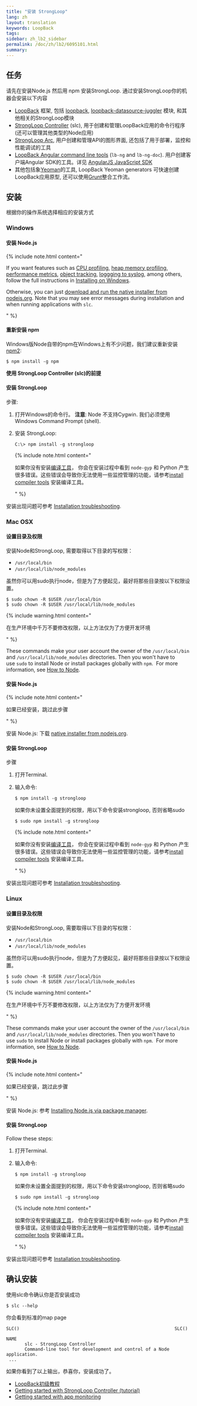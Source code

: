 ```yaml
---
title: "安装 StrongLoop"
lang: zh
layout: translation
keywords: LoopBack
tags:
sidebar: zh_lb2_sidebar
permalink: /doc/zh/lb2/6095101.html
summary:
---
```


## 任务

请先在安装Node.js 然后用 npm 安装StrongLoop. 通过安装StrongLoop你的机器会安装以下内容

*   [LoopBack](LoopBack.html) 框架, 包括 [loopback](https://github.com/strongloop/loopback), [loopback-datasource-juggler](https://github.com/strongloop/loopback-datasource-juggler) 模块, 和其他相关的StrongLoop模块
*   [StrongLoop Controller](https://docs.strongloop.com/display/NODE/Command-line+reference) (slc), 用于创建和管理LoopBack应用的命令行程序(还可以管理其他类型的Node应用)
*   [StrongLoop Arc](https://docs.strongloop.com/display/ARC/StrongLoop+Arc), 用户创建和管理API的图形界面, 还包括了用于部署，监控和性能调试的工具
*   [LoopBack Angular command line tools](https://github.com/strongloop/loopback-sdk-angular-cli) (`lb-ng` and `lb-ng-doc`). 用户创建客户端Angular SDK的工具。详见 [AngularJS JavaScript SDK](AngularJS-JavaScript-SDK.html)
*   其他包括象[Yeoman](http://yeoman.io/)的工具, LoopBack Yeoman generators 可快速创建LoopBack应用原型, 还可以使用[Grunt](http://gruntjs.com/)整合工作流。

## 安装

根据你的操作系统选择相应的安装方式

### Windows

#### 安装 Node.js

{% include note.html content="

If you want features such as [CPU profiling](https://docs.strongloop.com/display/SLC/CPU+profiling), [heap memory profiling](https://docs.strongloop.com/display/TRASH/Heap+memory+profiling), [performance metrics](https://docs.strongloop.com/display/SLC/Available+metrics), [object tracking](https://docs.strongloop.com/display/SLC/Object+tracking), [loggging to syslog](https://docs.strongloop.com/display/SLC/Logging#Logging-Loggingtosyslog), among others, follow the full instructions in [Installing on Windows](https://docs.strongloop.com/display/SL/Installing+on+Windows).

Otherwise, you can just [download and run the native installer from nodejs.org](http://nodejs.org/download). Note that you may see error messages during installation and when running applications with `slc`.

" %}

#### 重新安装 npm

Windows版Node自带的npm在Windows上有不少问题，我们建议重新安装[npm2](https://www.npmjs.com/package/npm2):

`$ npm install -g npm`

**使用 StrongLoop Controller (slc)的前提**

#### 安装 StrongLoop

步骤:

1.  打开Windows的命令行。 **注意**: Node 不支持Cygwin. 我们必须使用Windows Command Prompt (shell).
2.  安装 StrongLoop:

    `C:\> npm install -g strongloop`

    {% include note.html content="

    如果你没有安装[编译工具](https://docs.strongloop.com/display/SL/Installing+compiler+tools)， 你会在安装过程中看到 `node-gyp` 和 Python 产生很多错误。这些错误会导致你无法使用一些监控管理的功能，请参考[install compiler tools](https://docs.strongloop.com/display/SL/Installing+compiler+tools) 安装编译工具。

    " %}

安装出现问题可参考 [Installation troubleshooting](https://docs.strongloop.com/display/SL/Installation+troubleshooting).

### Mac OSX 

#### 设置目录及权限

安装Node和StrongLoop, 需要取得以下目录的写权限：

*   `/usr/local/bin` 
*   `/usr/local/lib/node_modules` 

虽然你可以用sudo执行node，但是为了方便起见，最好将那些目录按以下权限设置。

```
$ sudo chown -R $USER /usr/local/bin
$ sudo chown -R $USER /usr/local/lib/node_modules
```

{% include warning.html content="

在生产环境中千万不要修改权限，以上方法仅为了方便开发环境

" %}

These commands make your user account the owner of the `/usr/local/bin`  and `/usr/local/lib/node_modules` directories. Then you won't have to use `sudo` to install Node or install packages globally with `npm`.  For more information, see [How to Node](http://howtonode.org/introduction-to-npm).

#### 安装 Node.js

{% include note.html content="

如果已经安装，跳过此步骤

" %}

安装 Node.js: 下载 [native installer from nodejs.org](http://nodejs.org/download).

#### 安装 StrongLoop

步骤

1.  打开Terminal.
2.  输入命令:

    `$ npm install -g strongloop`

    如果你未设置全面提到的权限，用以下命令安装strongloop, 否则省略sudo

    `$ sudo npm install -g strongloop`

    {% include note.html content="

    如果你没有安装[编译工具](https://docs.strongloop.com/display/SL/Installing+compiler+tools)， 你会在安装过程中看到 `node-gyp` 和 Python 产生很多错误。这些错误会导致你无法使用一些监控管理的功能，请参考[install compiler tools](https://docs.strongloop.com/display/SL/Installing+compiler+tools) 安装编译工具。

    " %}

安装出现问题可参考 [Installation troubleshooting](https://docs.strongloop.com/display/SL/Installation+troubleshooting).

### Linux

#### 设置目录及权限

安装Node和StrongLoop, 需要取得以下目录的写权限：

*   `/usr/local/bin` 
*   `/usr/local/lib/node_modules` 

虽然你可以用sudo执行node，但是为了方便起见，最好将那些目录按以下权限设置。

```
$ sudo chown -R $USER /usr/local/bin
$ sudo chown -R $USER /usr/local/lib/node_modules
```

{% include warning.html content="

在生产环境中千万不要修改权限，以上方法仅为了方便开发环境

" %}

These commands make your user account the owner of the `/usr/local/bin`  and `/usr/local/lib/node_modules` directories. Then you won't have to use `sudo` to install Node or install packages globally with `npm`.  For more information, see [How to Node](http://howtonode.org/introduction-to-npm).

#### 安装 Node.js

{% include note.html content="

如果已经安装，跳过此步骤

" %}

安装 Node.js: 参考 [Installing Node.js via package manager](https://github.com/joyent/node/wiki/Installing-Node.js-via-package-manager).

#### 安装 StrongLoop  

Follow these steps:

1.  打开Terminal.
2.  输入命令:

    `$ npm install -g strongloop`

    如果你未设置全面提到的权限，用以下命令安装strongloop, 否则省略sudo

    `$ sudo npm install -g strongloop`

    {% include note.html content="

    如果你没有安装[编译工具](https://docs.strongloop.com/display/SL/Installing+compiler+tools)， 你会在安装过程中看到 `node-gyp` 和 Python 产生很多错误。这些错误会导致你无法使用一些监控管理的功能，请参考[install compiler tools](https://docs.strongloop.com/display/SL/Installing+compiler+tools) 安装编译工具。

    " %}

安装出现问题可参考 [Installation troubleshooting](https://docs.strongloop.com/display/SL/Installation+troubleshooting).

## 确认安装

使用slc命令确认你是否安装成功

`$ slc --help`

你会看到标准的map page

```
SLC()                                                           SLC()

NAME
       slc - StrongLoop Controller
       Command-line tool for development and control of a Node application.
 ...
```

如果你看到了以上输出，恭喜你，安装成功了。

*   [LoopBack初级教程](6095006.html)
*   [Getting started with StrongLoop Controller (tutorial)](https://docs.strongloop.com/pages/viewpage.action?pageId=3834727)
*   [Getting started with app monitoring](https://docs.strongloop.com/display/DOC/Getting+started+with+app+monitoring)

